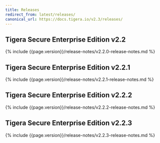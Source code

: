 ```yaml
---
title: Releases
redirect_from: latest/releases/
canonical_url: https://docs.tigera.io/v2.3/releases/
---
```


## Tigera Secure Enterprise Edition v2.2

{% include {{page.version}}/release-notes/v2.2.0-release-notes.md %}

## Tigera Secure Enterprise Edition v2.2.1

{% include {{page.version}}/release-notes/v2.2.1-release-notes.md %}

## Tigera Secure Enterprise Edition v2.2.2

{% include {{page.version}}/release-notes/v2.2.2-release-notes.md %}

## Tigera Secure Enterprise Edition v2.2.3

{% include {{page.version}}/release-notes/v2.2.3-release-notes.md %}
